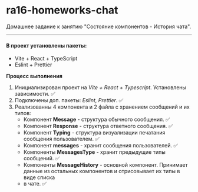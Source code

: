 # ra16-homeworks-chat

Домашнее задание к занятию "Состояние компонентов - История чата".
 
 ***
 
 #### В проект установлены пакеты:
 
 + Vite + React + TypeScript
 + Eslint + Prettier
 
 **Процесс выполнения**
 
 1. Инициализирован проект на *Vite + React + Typescript*. Установлены зависимости. ✅
 2. Подключены доп. пакеты: *Eslint, Prettier*. ✅
 3. Реализованны 4 компонента и 2 файла с хранением сообщений и их типов:
    - Компонент **Message** - структура обычного сообщения. ✅
    - Компонент **Response** - структура ответного сообщения. ✅
    - Компонент **Typing** - структура визуализации печатания сообщения пользователем. ✅
    - Компонент **messages** - хранит сообщения пользователей. ✅
    - Компоненты **MessagesType** - хранит предыдущие типы сообщений. ✅ 
    - Компоненты **MessageHistory** - основной компонент. Принимает данные из остальных 
      компонентов и отрисовывает их типы в виде списка <li> в чате. ✅ 
  
 
